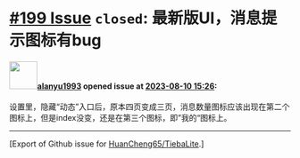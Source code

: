# [\#199 Issue](https://github.com/HuanCheng65/TiebaLite/issues/199) `closed`: 最新版UI，消息提示图标有bug

#### <img src="https://avatars.githubusercontent.com/u/127090526?v=4" width="50">[alanyu1993](https://github.com/alanyu1993) opened issue at [2023-08-10 15:26](https://github.com/HuanCheng65/TiebaLite/issues/199):

设置里，隐藏“动态”入口后，原本四页变成三页，消息数量图标应该出现在第二个图标上，但是index没变，还是在第三个图标，即”我的“图标上。




-------------------------------------------------------------------------------



[Export of Github issue for [HuanCheng65/TiebaLite](https://github.com/HuanCheng65/TiebaLite).]
